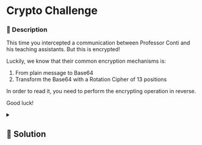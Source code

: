 # Crypto Challenge

### 📄 Description
This time you intercepted a communication between Professor Conti and his
teaching assistants. But this is encrypted!

Luckily, we know that their common encryption mechanisms is:

1. From plain message to Base64
2. Transform the Base64 with a Rotation Cipher of 13 positions

In order to read it, you need to perform the encrypting operation in reverse.

Good luck!

<details>
    <summary>
        <h2>🔑 Solution</h2>
    </summary>


We just need to perform the encrypting operation in reverse, so:
1. Transform the Base64 with a Rotation Cipher of 13 positions
2. From plain message to Base64

and we'll get the flag

This is the ROT function
```python
def ROTdecode(message, pos):
    rot13_enc = ''
    for c in message:
        i = ALPHABET.index(c)
        rot13_enc += ALPHABET[(i - pos)%LEN]
    return rot13_enc
```


<h3> 🚩 Flag </h3>

```plain
spritz{another_useless_encryption}
```
</details>